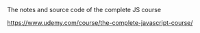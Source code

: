 The notes and source code of the complete JS course

https://www.udemy.com/course/the-complete-javascript-course/
